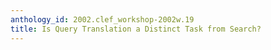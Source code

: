 ```yaml
---
anthology_id: 2002.clef_workshop-2002w.19
title: Is Query Translation a Distinct Task from Search?
---
```

